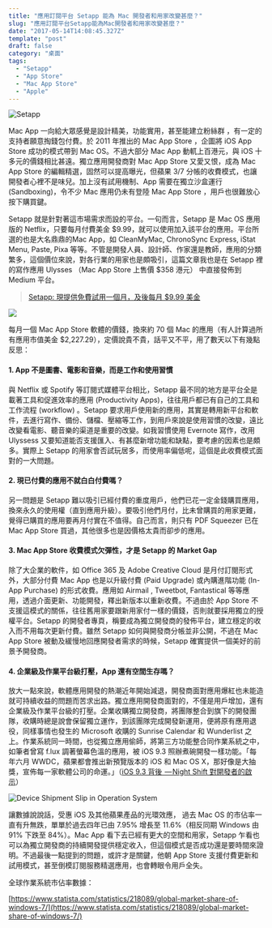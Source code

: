 ```yaml
---
title: "應用訂閱平台 Setapp 能為 Mac 開發者和用家改變甚麼？"
slug: "應用訂閱平台Setapp能為Mac開發者和用家改變甚麼？"
date: "2017-05-14T14:08:45.327Z"
template: "post"
draft: false
category: "桌面"
tags:
  - "Setapp"
  - "App Store"
  - "Mac App Store"
  - "Apple"
---
```


![Setapp](media/1__2HwrbC9T78MqKWv60AIzAw.jpeg)

Mac App 一向給大眾感覺是設計精美，功能實用，甚至能建立粉絲群 ，有一定的支持者願意掏錢包付費。於 2011 年推出的 Mac App Store ，企圖將 iOS App Store 成功的模式帶到 Mac OS。不過大部分 Mac App 動軏上百港元，與 iOS 十多元的價錢相比甚遠。獨立應用開發商對 Mac App Store 又愛又恨，成為 Mac App Store 的編輯精選，固然可以提高曝光，但蘋果 3/7 分帳的收費模式，也讓開發者心裡不是味兒。加上沒有試用機制、App 需要在獨立沙盒運行 (Sandboxing)，令不少 Mac 應用仍未有登陸 Mac App Store ，用戶也很難放心按下購買鍵。

Setapp 就是針對著這市場需求而設的平台。一句而言，Setapp 是 Mac OS 應用版的 Netflix，只要每月付費美金 $9.99，就可以使用加入該平台的應用。平台所選的也是大名鼎鼎的Mac App，如 CleanMyMac, ChronoSync Express, iStat Menu, Paste, Pixa 等等。不管是開發人員、設計師、作家還是教師，應用的分類繁多，這個價位來說，對各行業的用家也是頗吸引，這篇文章我也是在 Setapp 裡的寫作應用 Ulysses （Mac App Store 上售價 $358 港元） 中直接發佈到 Medium 平台。

> [Setapp: 現提供免費試用一個月，及後每月 \$9.99 美金](https://go.setapp.com/invite/299085de-339d-4142-908b-df4d19c0ed32)

![](media/1_QUrrZTBRLX1Eb_Vb5JDo_g.png)

每月一個 Mac App Store 軟體的價錢，換來約 70 個 Mac 的應用（有人計算過所有應用市值美金 \$2,227.29），定價說貴不貴，話平又不平，用了數天以下有幾點反思：

#### **1\. App 不是圖書、電影和音樂，而是工作和使用習慣**

與 Netflix 或 Spotify 等訂閱式媒體平台相比，Setapp 最不同的地方是平台全是載著工具和促進效率的應用 (Productivity Apps)，往往用戶都已有自己的工具和工作流程 (workflow) 。Setapp 要求用戶使用新的應用，其實是轉用新平台和軟件，去進行寫作、備份、儲檔、壓縮等工作，到用戶來說是使用習慣的改變，遠比改變看電影、聽音樂的渠道是重要的改變。如我習慣使用 Evernote 寫作，改用 Ulyssess 又要知道能否支援匯入、有甚麼新增功能和缺點，要考慮的因素也是頗多。實際上 Setapp 的用家會否試玩居多，而使用率偏低呢，這個是此收費模式面對的一大問題。

#### **2\. 現已付費的應用不就白白付費嗎？**

另一問題是 Setapp 難以吸引已經付費的重度用戶，他們已花一定金錢購買應用，換來永久的使用權（直到應用升級）。要吸引他們月付，比未曾購買的用家更難，覺得已購買的應用要再月付實在不值得。自己而言，則只有 PDF Squeezer 已在 Mac App Store 買過，其他很多也是因價格太貴而卻步的應用。

#### **3\. Mac App Store 收費模式欠彈性，才是 Setapp 的 Market Gap**

除了大企業的軟件，如 Office 365 及 Adobe Creative Cloud 是月付訂閱形式外，大部分付費 Mac App 也是以升級付費 (Paid Upgrade) 或內購進階功能 (In-App Purchase) 的形式收費。應用如 Airmail , Tweetbot, Fantastical 等等應用，透過介面更新、功能開發，釋出新版本以重新收費。不過由於 App Store 不支援這模式的關係，往往舊用家要跟新用家付一樣的價錢，否則就要採用獨立的授權平台。Setapp 的開發者專頁，稱要成為獨立開發商的發佈平台，建立穩定的收入而不用每次更新付費。雖然 Setapp 如何與開發商分帳並非公開，不過在 Mac App Store 被動及緩慢地回應開發者需求的時候，Setapp 確實提供一個美好的前景予開發商。

#### **4\. 企業級及作業平台級打壓，App 還有空間生存嗎？**

放大一點來說，軟體應用開發的熱潮近年開始減退，開發商面對應用爆紅也未能造就可持續收益的問題而苦求出路。獨立應用開發商面對的，不僅是用戶增加，還有企業級及作業平台級的打壓。企業收購獨立開發商，將團隊整合到旗下的開發團隊，收購時總是說會保留獨立運作，到該團隊完成開發新運用，便將原有應用退役，同樣事情也發生的 Microsoft 收購的 Sunrise Calendar 和 Wunderlist 之上。作業系統同一時間，也從獨立應用偷師，將第三方功能整合同作業系統之中，如筆者曾寫 f.lux 調著螢幕色溫的應用，被 iOS 9.3 照辦煮碗開發一樣功能。「每年六月 WWDC，蘋果都會推出新預覽版本的 iOS 和 Mac OS X，那好像是大抽獎，宣佈每一家軟體公司的命運。」（[iOS 9.3 背後  — Night Shift 對開發者的啟示](/posts/ios93-背後-night-shift-對開發者的啟示)）

![Device Shipment Slip in Operation System](media/1__ZVu1y3Rwwd0vc41XhTbbIA.png)

讓數據說說話，受惠 iOS 及其他蘋果產品的光環效應， 過去 Mac OS 的市佔率一直有升無跌，單單於過去四年已由 7.95% 增長至 11.6%（相反同期 Windows 由 91% 下跌至 84%）。Mac App 看下去已經有更大的空間和用家，Setapp 乍看也可以為獨立開發商的持續開發提供穩定收入，但這個模式是否成功還是要時間來證明。不過最後一點提到的問題，或許才是關鍵，他朝 App Store 支援付費更新和試用模式，甚至倒模訂閱服務精選應用，也會轉眼令用戶全失。

全球作業系統市佔率數據：

[https://www.statista.com/statistics/218089/global-market-share-of-windows-7/](https://www.statista.com/statistics/218089/global-market-share-of-windows-7/)
